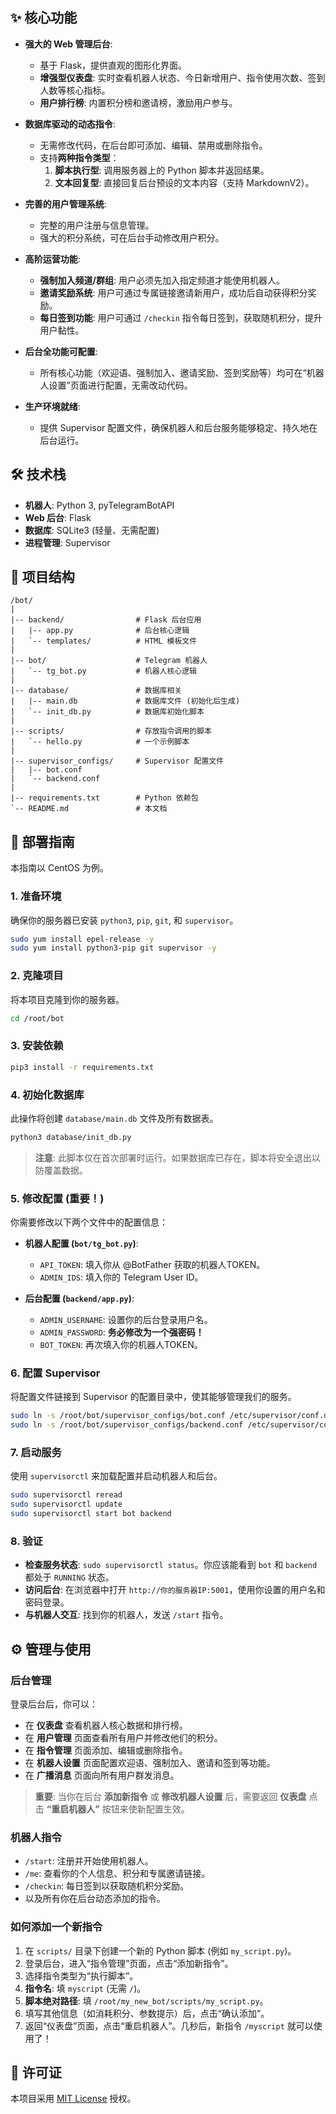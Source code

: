 ## ✨ 核心功能

*   **强大的 Web 管理后台**:
    *   基于 Flask，提供直观的图形化界面。
    *   **增强型仪表盘**: 实时查看机器人状态、今日新增用户、指令使用次数、签到人数等核心指标。
    *   **用户排行榜**: 内置积分榜和邀请榜，激励用户参与。

*   **数据库驱动的动态指令**:
    *   无需修改代码，在后台即可添加、编辑、禁用或删除指令。
    *   支持**两种指令类型**：
        1.  **脚本执行型**: 调用服务器上的 Python 脚本并返回结果。
        2.  **文本回复型**: 直接回复后台预设的文本内容（支持 MarkdownV2）。

*   **完善的用户管理系统**:
    *   完整的用户注册与信息管理。
    *   强大的积分系统，可在后台手动修改用户积分。

*   **高阶运营功能**:
    *   **强制加入频道/群组**: 用户必须先加入指定频道才能使用机器人。
    *   **邀请奖励系统**: 用户可通过专属链接邀请新用户，成功后自动获得积分奖励。
    *   **每日签到功能**: 用户可通过 `/checkin` 指令每日签到，获取随机积分，提升用户黏性。

*   **后台全功能可配置**:
    *   所有核心功能（欢迎语、强制加入、邀请奖励、签到奖励等）均可在“机器人设置”页面进行配置，无需改动代码。

*   **生产环境就绪**:
    *   提供 Supervisor 配置文件，确保机器人和后台服务能够稳定、持久地在后台运行。

## 🛠️ 技术栈

*   **机器人**: Python 3, pyTelegramBotAPI
*   **Web 后台**: Flask
*   **数据库**: SQLite3 (轻量、无需配置)
*   **进程管理**: Supervisor

## 📂 项目结构

```
/bot/
|
|-- backend/                # Flask 后台应用
|   |-- app.py              # 后台核心逻辑
|   `-- templates/          # HTML 模板文件
|
|-- bot/                    # Telegram 机器人
|   `-- tg_bot.py           # 机器人核心逻辑
|
|-- database/               # 数据库相关
|   |-- main.db             # 数据库文件 (初始化后生成)
|   `-- init_db.py          # 数据库初始化脚本
|
|-- scripts/                # 存放指令调用的脚本
|   `-- hello.py            # 一个示例脚本
|
|-- supervisor_configs/     # Supervisor 配置文件
|   |-- bot.conf
|   `-- backend.conf
|
|-- requirements.txt        # Python 依赖包
`-- README.md               # 本文档
```

## 🚀 部署指南

本指南以 CentOS 为例。

### 1. 准备环境
确保你的服务器已安装 `python3`, `pip`, `git`, 和 `supervisor`。
```bash
sudo yum install epel-release -y
sudo yum install python3-pip git supervisor -y
```

### 2. 克隆项目
将本项目克隆到你的服务器。
```bash
cd /root/bot
```

### 3. 安装依赖
```bash
pip3 install -r requirements.txt
```

### 4. 初始化数据库
此操作将创建 `database/main.db` 文件及所有数据表。
```bash
python3 database/init_db.py
```
> **注意**: 此脚本仅在首次部署时运行。如果数据库已存在，脚本将安全退出以防覆盖数据。

### 5. 修改配置 (重要！)
你需要修改以下两个文件中的配置信息：

*   **机器人配置 (`bot/tg_bot.py`)**:
    *   `API_TOKEN`: 填入你从 @BotFather 获取的机器人TOKEN。
    *   `ADMIN_IDS`: 填入你的 Telegram User ID。

*   **后台配置 (`backend/app.py`)**:
    *   `ADMIN_USERNAME`: 设置你的后台登录用户名。
    *   `ADMIN_PASSWORD`: **务必修改为一个强密码！**
    *   `BOT_TOKEN`: 再次填入你的机器人TOKEN。

### 6. 配置 Supervisor
将配置文件链接到 Supervisor 的配置目录中，使其能够管理我们的服务。
```bash
sudo ln -s /root/bot/supervisor_configs/bot.conf /etc/supervisor/conf.d/bot.conf
sudo ln -s /root/bot/supervisor_configs/backend.conf /etc/supervisor/conf.d/backend.conf
```

### 7. 启动服务
使用 `supervisorctl` 来加载配置并启动机器人和后台。
```bash
sudo supervisorctl reread
sudo supervisorctl update
sudo supervisorctl start bot backend
```

### 8. 验证
*   **检查服务状态**: `sudo supervisorctl status`。你应该能看到 `bot` 和 `backend` 都处于 `RUNNING` 状态。
*   **访问后台**: 在浏览器中打开 `http://你的服务器IP:5001`，使用你设置的用户名和密码登录。
*   **与机器人交互**: 找到你的机器人，发送 `/start` 指令。

## ⚙️ 管理与使用

### 后台管理
登录后台后，你可以：
*   在 **仪表盘** 查看机器人核心数据和排行榜。
*   在 **用户管理** 页面查看所有用户并修改他们的积分。
*   在 **指令管理** 页面添加、编辑或删除指令。
*   在 **机器人设置** 页面配置欢迎语、强制加入、邀请和签到等功能。
*   在 **广播消息** 页面向所有用户群发消息。

> **重要**: 当你在后台 **添加新指令** 或 **修改机器人设置** 后，需要返回 **仪表盘** 点击 **“重启机器人”** 按钮来使新配置生效。

### 机器人指令
*   `/start`: 注册并开始使用机器人。
*   `/me`: 查看你的个人信息、积分和专属邀请链接。
*   `/checkin`: 每日签到以获取随机积分奖励。
*   以及所有你在后台动态添加的指令。

### 如何添加一个新指令
1.  在 `scripts/` 目录下创建一个新的 Python 脚本 (例如 `my_script.py`)。
2.  登录后台，进入“指令管理”页面，点击“添加新指令”。
3.  选择指令类型为“执行脚本”。
4.  **指令名**: 填 `myscript` (无需 `/`)。
5.  **脚本绝对路径**: 填 `/root/my_new_bot/scripts/my_script.py`。
6.  填写其他信息（如消耗积分、参数提示）后，点击“确认添加”。
7.  返回“仪表盘”页面，点击“重启机器人”。几秒后，新指令 `/myscript` 就可以使用了！

## 📄 许可证
本项目采用 [MIT License](https://opensource.org/licenses/MIT) 授权。
